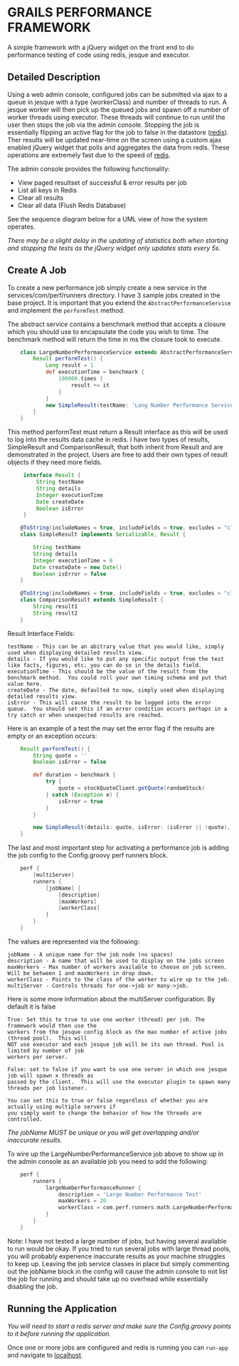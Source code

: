GRAILS PERFORMANCE FRAMEWORK
======

A simple framework with a jQuery widget on the front end to do performance testing of code using redis, jesque and executor.

## Detailed Description

Using a web admin console, configured jobs can be submitted via ajax to a queue in jesque with a type (workerClass) and number of threads to run.  A jesque worker will then pick up the queued jobs and spawn off a number of worker threads using executor.  These threads will continue to run until the user then stops the job via the admin console.  Stopping the job is essentially flipping an active flag for the job to false in the datastore ([redis][redis]).  Ther results will be updated near-time on the screen using a custom ajax enabled jQuery widget that polls and aggregates the data from redis.  These operations are extremely fast due to the speed of [redis][redis].

The admin console provides the following functionality:

 * View paged resultset of successful & error results per job
 * List all keys in Redis
 * Clear all results
 * Clear all data (Flush Redis Database)

See the sequence diagram below for a UML view of how the system operates.

_There may be a slight delay in the updating of statistics both when starting and stopping the tests as the jQuery widget only updates stats every 5s._

## Create A Job

To create a new performance job simply create a new service in the services/com/perf/runners directory.  I have 3 sample jobs created in the base project.  It is important that you extend the `AbstractPerformanceService` and implement the `performTest` method.

The abstract service contains a benchmark method that accepts a closure which you should use to encapsulate the code you wish to time.  The benchmark method will return the time in ms the closure took to execute.

``` groovy
    class LargeNumberPerformanceService extends AbstractPerformanceService {
        Result performTest() {
            Long result = 1
            def executionTime = benchmark {
                100000.times {
                    result += it
                }
            }
            new SimpleResult(testName: 'Long Number Performance Service', executionTime: executionTime)
        }
    }
```

This method performTest must return a Result interface as this will be used to log into the results data cache in redis.  I have two types of results, SimpleResult and ComparisonResult, that both inherit from Result and are demonstrated in the project.  Users are free to add their own types of result objects if they need more fields.

``` groovy
     interface Result {
         String testName
         String details
         Integer executionTime
         Date createDate
         Boolean isError
     }
```

``` groovy
    @ToString(includeNames = true, includeFields = true, excludes = "class, id")
    class SimpleResult implements Serializable, Result {

        String testName
        String details
        Integer executionTime = 0
        Date createDate = new Date()
        Boolean isError = false
    }
```

``` groovy
    @ToString(includeNames = true, includeFields = true, excludes = "class, id")
    class ComparisonResult extends SimpleResult {
        String result1
        String result2
    }
```

Result Interface Fields:

    testName - This can be an abitrary value that you would like, simply used when displaying detailed results view.
    details - If you would like to put any specific output from the test like facts, figures, etc. you can do so in the details field.
    executionTime - This should be the value of the result from the benchmark method.  You could roll your own timing schema and put that value here.
    createDate - The date, defaulted to now, simply used when displaying detailed results view.
    isError - This will cause the result to be logged into the error queue.  You should set this if an error condition occurs perhaps in a try catch or when unexpected results are reached.

Here is an example of a test the may set the error flag if the results are empty or an exception occurs:

``` groovy
    Result performTest() {
        String quote = ''
        Boolean isError = false

        def duration = benchmark {
            try {
                quote = stockQuoteClient.getQuote(randomStock)
            } catch (Exception e) {
                isError = true
            }
        }

        new SimpleResult(details: quote, isError: (isError || !quote), executionTime: duration, testName: 'Stock Quote Performance Service')
    }
```

The last and most important step for activating a performance job is adding the job config to the Config.groovy perf runners block.

``` groovy
    perf {
        [multiServer]
        runners {
            [jobName] {
                [description]
                [maxWorkers]
                [workerClass]
            }
        }
    }
```

The values are represented via the following:

    jobName - A unique name for the job node (no spaces)
    description - A name that will be used to display on the jobs screen
    maxWorkers - Max number of workers available to choose on job screen.  Will be between 1 and maxWorkers in drop down.
    workerClass - Points to the class of the worker to wire up to the job.
    multiServer - Controls threads for one->job or many->job.

Here is some more information about the multiServer configuration.  By default it is false

    True: Set this to true to use one worker (thread) per job. The framework would then use the
    workers from the jesque config block as the max number of active jobs (thread pool).  This will
    NOT use executor and each jesque job will be its own thread. Pool is limited by number of job
    workers per server.

    False: set to false if you want to use one server in which one jesque job will spawn x threads as
    passed by the client.  This will use the executor plugin to spawn many threads per job listener.

    You can set this to true or false regardless of whether you are actually using multiple servers if
    you simply want to change the behavior of how the threads are controlled.

_The jobName MUST be unique or you will get overlapping and/or inaccurate results._

To wire up the LargeNumberPerformanceService job above to show up in the admin console as an available job you need to add the following:

``` groovy
    perf {
        runners {
            largeNumberPerformanceRunner {
                description = 'Large Number Performance Test'
                maxWorkers = 20
                workerClass = com.perf.runners.math.LargeNumberPerformanceService
            }
        }
    }
```

Note: I have not tested a large number of jobs, but having several available to run would be okay.  If you tried to run several jobs with large thread pools, you will probably experience inaccurate results as your machine struggles to keep up.  Leaving the job service classes in place but simply commenting out the jobName block in the config will cause the admin console to not list the job for running and should take up no overhead while essentially disabling the job.

## Running the Application ##

_You will need to start a redis server and make sure the Config.groovy points to it before running the application._

Once one or more jobs are configured and redis is running you can `run-app` and navigate to [localhost][localhost].

[redis]: http://www.grails.org/plugin/redis (Redis Plugin)
[jesque]: http://www.grails.org/plugin/jesque (Jesque Plugin)
[executor]: http://www.grails.org/plugin/executor (Executor Plugin)
[github]: https://github.com/ctoestreich/gperf (GPERF Framework)
[localhost]: http://localhost:8080/gperf (Local Web App)